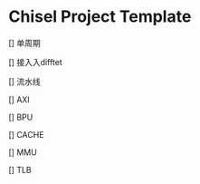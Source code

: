 Chisel Project Template
=======================

[] 单周期

[] 接入入difftet

[] 流水线

[] AXI

[] BPU

[] CACHE

[] MMU

[] TLB